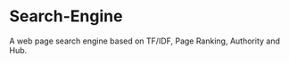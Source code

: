 Search-Engine
=============

A web page search engine based on TF/IDF, Page Ranking, Authority and Hub.
